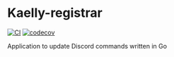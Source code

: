 # Kaelly-registrar

[![CI](https://github.com/kaellybot/kaelly-registrar/actions/workflows/ci.yml/badge.svg)](https://github.com/kaellybot/kaelly-registrar/actions/workflows/ci.yml)
[![codecov](https://codecov.io/gh/kaellybot/kaelly-registrar/branch/main/graph/badge.svg)](https://codecov.io/gh/kaellybot/kaelly-registrar) 

Application to update Discord commands written in Go
